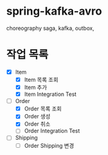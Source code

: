 # spring-kafka-avro

choreography saga, kafka, outbox, 





# 작업 목록

- [x] Item
    - [x] Item 목록 조회
    - [x] Item 추가
    - [x] Item Integration Test
- [ ] Order
    - [x] Order 목록 조회
    - [x] Order 생성
    - [x] Order 취소
    - [ ] Order Integration Test
- [ ] Shipping
    - [ ] Order Shipping 변경
